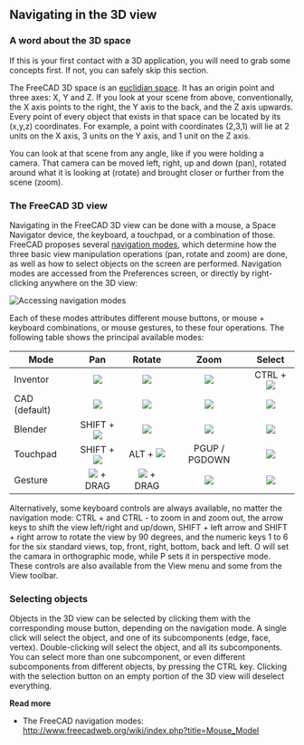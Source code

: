 ## Navigating in the 3D view

### A word about the 3D space

If this is your first contact with a 3D application, you will need to grab some concepts first. If
not, you can safely skip this section.

The FreeCAD 3D space is an [euclidian space](https://en.wikipedia.org/wiki/Euclidean_space). It has
an origin point and three axes: X, Y and Z. If you look at your scene from above, conventionally, the
X axis points to the right, the Y axis to the back, and the Z axis upwards. Every point of every
object that exists in that space can be located by its (x,y,z) coordinates. For example, a point with
coordinates (2,3,1) will lie at 2 units on the X axis, 3 units on the Y axis, and 1 unit on the Z axis.

You can look at that scene from any angle, like if you were holding a camera. That camera can be moved
left, right, up and down (pan), rotated around what it is looking at (rotate) and brought closer or further 
from the scene (zoom).

### The FreeCAD 3D view

Navigating in the FreeCAD 3D view can be done with a mouse, a Space Navigator device, the keyboard,
a touchpad, or a combination of those. FreeCAD proposes several 
[navigation modes](http://www.freecadweb.org/wiki/index.php?title=Mouse_Model), which determine how
the three basic view manipulation operations (pan, rotate and zoom) are done, as well as how to
select objects on the screen are performed. Navigation modes are accessed from the Preferences screen, 
or directly by right-clicking anywhere on the 3D view:

![Accessing navigation modes](http://www.freecadweb.org/wiki/images/2/2e/Freecad-interface-05.jpg)

Each of these modes attributes different mouse buttons, or mouse + keyboard combinations, or
mouse gestures, to these four operations. The following table shows the principal available modes:

| Mode                          | Pan           | Rotate     | Zoom      | Select     |
| ----------------------------- |:-------------:| :---------:|:---------:|:----------:|
| Inventor | ![](http://www.freecadweb.org/wiki/images/7/7e/Select-mouse.svg) | ![](http://www.freecadweb.org/wiki/images/9/92/Rotate-mouse.svg) | ![](http://www.freecadweb.org/wiki/images/b/bf/Zoom-mouse.svg) | CTRL + ![](http://www.freecadweb.org/wiki/images/7/7e/Select-mouse.svg) | 
| CAD (default) | ![](http://www.freecadweb.org/wiki/images/e/e9/Pan-mouse.svg) | ![](http://www.freecadweb.org/wiki/images/9/92/Rotate-mouse.svg) | ![](http://www.freecadweb.org/wiki/images/b/bf/Zoom-mouse.svg) | ![](http://www.freecadweb.org/wiki/images/7/7e/Select-mouse.svg) | 
| Blender | SHIFT + ![](http://www.freecadweb.org/wiki/images/e/e9/Pan-mouse.svg) | ![](http://www.freecadweb.org/wiki/images/e/e9/Pan-mouse.svg) | ![](http://www.freecadweb.org/wiki/images/b/bf/Zoom-mouse.svg) | ![](http://www.freecadweb.org/wiki/images/7/7e/Select-mouse.svg) | 
| Touchpad | SHIFT + ![](http://www.freecadweb.org/wiki/images/7/78/Touchpad.png) | ALT + ![](http://www.freecadweb.org/wiki/images/7/78/Touchpad.png) | PGUP / PGDOWN | ![](http://www.freecadweb.org/wiki/images/b/bb/Select-touchpad.png) |
| Gesture | ![](http://www.freecadweb.org/wiki/images/0/06/Pan-mouse-Ctrl.svg) + DRAG | ![](http://www.freecadweb.org/wiki/images/7/7e/Select-mouse.svg) + DRAG | ![](http://www.freecadweb.org/wiki/images/b/bf/Zoom-mouse.svg) | ![](http://www.freecadweb.org/wiki/images/7/7e/Select-mouse.svg) |

Alternatively, some keyboard controls are always available, no matter the navigation mode: CTRL + and CTRL - to
zoom in and zoom out, the arrow keys to shift the view left/right and up/down, SHIFT + left arrow and SHIFT + right
arrow to rotate the view by 90 degrees, and the numeric keys 1 to 6 for the six standard views, top, front, right,
bottom, back and left. O will set the camara in orthographic mode, while P sets it in perspective mode. These 
controls are also available from the View menu and some from the View toolbar.

### Selecting objects

Objects in the 3D view can be selected by clicking them with the corresponding mouse button, depending on
the navigation mode. A single click will select the object, and one of its subcomponents (edge, face, vertex).
Double-clicking will select the object, and all its subcomponents. You can select more than one subcomponent, or
even different subcomponents from different objects, by pressing the CTRL key. Clicking with the selection button
on an empty portion of the 3D view will deselect everything.

**Read more**

* The FreeCAD navigation modes: http://www.freecadweb.org/wiki/index.php?title=Mouse_Model
